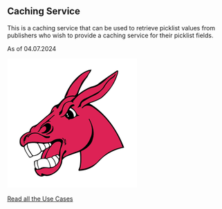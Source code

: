 ## Caching Service
This is a caching service that can be used to retrieve picklist values from publishers who wish to provide a caching service for their picklist fields.

As of 04.07.2024

![muley logo](muleyLogo.png)

[Read all the Use Cases](Use_Cases.md)
